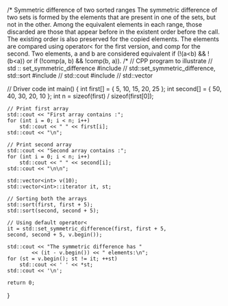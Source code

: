 /*
Symmetric difference of two sorted ranges
The symmetric difference of two sets is formed by the elements that are present in one of the sets, but not in the other. Among the equivalent elements in each range, those discarded are those that appear before in the existent order before the call. The existing order is also preserved for the copied elements.
The elements are compared using operator< for the first version, and comp for the second. Two elements, a and b are considered equivalent if (!(a<b) && !(b<a)) or if (!comp(a, b) && !comp(b, a)).
/*
// CPP program to illustrate 
// std :: set_symmetric_difference 
#include <algorithm> // std::set_symmetric_difference, std::sort 
#include <iostream> // std::cout 
#include <vector> // std::vector 

// Driver code 
int main() 
{ 
	int first[] = { 5, 10, 15, 20, 25 }; 
	int second[] = { 50, 40, 30, 20, 10 }; 
	int n = sizeof(first) / sizeof(first[0]); 

	// Print first array 
	std::cout << "First array contains :"; 
	for (int i = 0; i < n; i++) 
		std::cout << " " << first[i]; 
	std::cout << "\n"; 

	// Print second array 
	std::cout << "Second array contains :"; 
	for (int i = 0; i < n; i++) 
		std::cout << " " << second[i]; 
	std::cout << "\n\n"; 

	std::vector<int> v(10); 
	std::vector<int>::iterator it, st; 

	// Sorting both the arrays 
	std::sort(first, first + 5); 
	std::sort(second, second + 5); 

	// Using default operator< 
	it = std::set_symmetric_difference(first, first + 5, 
	second, second + 5, v.begin()); 

	std::cout << "The symmetric difference has "
			<< (it - v.begin()) << " elements:\n"; 
	for (st = v.begin(); st != it; ++st) 
		std::cout << ' ' << *st; 
	std::cout << '\n'; 

	return 0; 
} 
